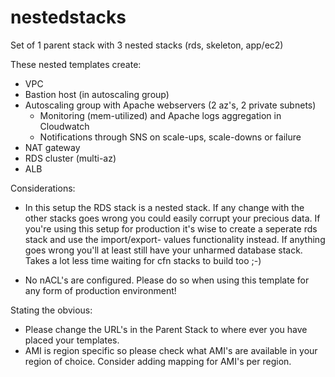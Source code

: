 # nestedstacks
Set of 1 parent stack with 3 nested stacks (rds, skeleton, app/ec2)

These nested templates create:
- VPC
- Bastion host (in autoscaling group)
- Autoscaling group with Apache webservers (2 az's, 2 private subnets)
  + Monitoring (mem-utilized) and Apache logs aggregation in Cloudwatch
  + Notifications through SNS on scale-ups, scale-downs or failure
- NAT gateway
- RDS cluster (multi-az)
- ALB 

Considerations:
- In this setup the RDS stack is a nested stack. If any change with the other stacks goes wrong you could easily corrupt your   precious data. If you're using this setup for production it's wise to create a seperate rds stack and use the import/export-   values functionality instead. If anything goes wrong you'll at least still have your unharmed database stack. Takes a lot     less time waiting for cfn stacks to build too ;-) 

- No nACL's are configured. Please do so when using this template for any form of production environment! 

Stating the obvious:
- Please change the URL's in the Parent Stack to where ever you have placed your templates. 
- AMI is region specific so please check what AMI's are available in your region of choice. Consider adding mapping for AMI's   per region.

